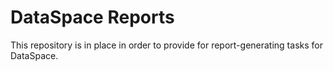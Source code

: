 # DataSpace Reports

This repository is in place in order to provide for report-generating tasks for
DataSpace.
